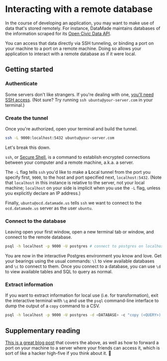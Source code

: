 # Interacting with a remote database

In the course of developing an application, you may want to make use of data that's stored remotely. For instance, DataMade maintains databases of the information scraped for its [Open Civic Data API](http://docs.opencivicdata.org/en/latest/api/index.html).

You can access that data directly via SSH tunneling, or binding a port on your machine to a port on a remote machine. Doing so allows your application to interact with a remote database as if it were local.

## Getting started

### Authenticate

Some servers don't like strangers. If you're dealing with one, [you'll need SSH access](https://www.digitalocean.com/community/tutorials/how-to-set-up-ssh-keys--2). (Not sure? Try running `ssh ubuntu@your-server.com` in your terminal.)

### Create the tunnel

Once you're authorized, open your terminal and build the tunnel.

```bash
ssh -L 9000:localhost:5432 ubuntu@your-server.com
```

Let's break this down.

`ssh`, or [Secure Shell](https://en.wikipedia.org/wiki/Secure_Shell), is a command to establish encrypted connections between your computer and a remote machine, a.k.a. a server.

The `-L` flag tells `ssh` you'd like to make a **L**ocal tunnel from the port you specify first, `9000`, to the host and port specified next, `localhost:5432`. (Note that `localhost` in this instance is relative to the server, not your local machine; `localhost` on your side is implicit when you use the `-L` flag, unless you explicitly declare an IP address.)

Finally, `ubuntu@ocd.datamade.us` tells `ssh` we want to connect to the `ocd.datamade.us` server as the user `ubuntu`.

### Connect to the database

Leaving open your first window, open a new terminal tab or window, and connect to the remote database.

```bash
psql -h localhost -p 9000 -U postgres # connect to postgres on localhost:9000 as the postgres user
```

You are now in the interactive Postgres environment you know and love. Get your bearings using the usual commands: `\l` to view available databases and `\c` to connect to them. Once you connect to a database, you can use `\d` to view available tables and SQL to query as normal.

### Extract information

If you want to extract information for local use (i.e. for transformation), exit the interactive terminal with `\q` and use the `psql` command-line interface to dump the output of a `copy` command to a CSV.

```bash
psql -h localhost -p 9000 -U postgres -d <DATABASE> -c "copy (<QUERY>) to stdout csv header" > shiny_new_data.csv
```

## Supplementary reading

[This is a great blog post](http://blog.trackets.com/2014/05/17/ssh-tunnel-local-and-remote-port-forwarding-explained-with-examples.html) that covers the above, as well as how to forward a port on your machine to a server where your friends can access it, which is sort of like a hacker high-five if you think about it. 🤔